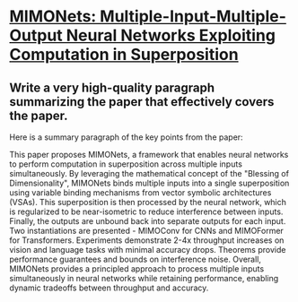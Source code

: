 # [MIMONets: Multiple-Input-Multiple-Output Neural Networks Exploiting   Computation in Superposition](https://arxiv.org/abs/2312.02829)

## Write a very high-quality paragraph summarizing the paper that effectively covers the paper.

 Here is a summary paragraph of the key points from the paper:

This paper proposes MIMONets, a framework that enables neural networks to perform computation in superposition across multiple inputs simultaneously. By leveraging the mathematical concept of the "Blessing of Dimensionality", MIMONets binds multiple inputs into a single superposition using variable binding mechanisms from vector symbolic architectures (VSAs). This superposition is then processed by the neural network, which is regularized to be near-isometric to reduce interference between inputs. Finally, the outputs are unbound back into separate outputs for each input. Two instantiations are presented - MIMOConv for CNNs and MIMOFormer for Transformers. Experiments demonstrate 2-4x throughput increases on vision and language tasks with minimal accuracy drops. Theorems provide performance guarantees and bounds on interference noise. Overall, MIMONets provides a principled approach to process multiple inputs simultaneously in neural networks while retaining performance, enabling dynamic tradeoffs between throughput and accuracy.
